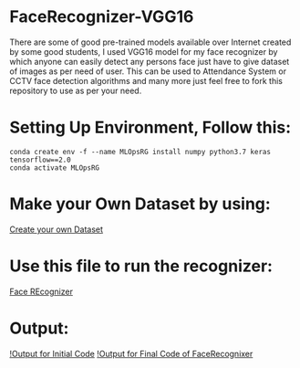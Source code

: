# FaceRecognizer-VGG16
There are some of good pre-trained models available over Internet created by some good students, I used VGG16 model for my face recognizer by which anyone can easily detect any persons face just  have to give dataset of images as per need of user. This can be used to Attendance System or CCTV face detection algorithms and many more just feel free to fork this repository to use as per your need.

# Setting Up Environment, Follow this:
```
conda create env -f --name MLOpsRG install numpy python3.7 keras tensorflow==2.0
conda activate MLOpsRG
```

# Make your Own Dataset by using:
[Create your own Dataset](https://github.com/rohitg00/FaceRecognizer-VGG16/blob/master/CreateYourOwnDataset.ipynb)

# Use this file to run the recognizer:
[Face REcognizer](https://github.com/rohitg00/FaceRecognizer-VGG16/blob/master/FaceRecognizer_VGG16.ipynb)

# Output:
[!Output for Initial Code](https://github.com/rohitg00/FaceRecognizer-VGG16/blob/master/output.PNG)
[!Output for Final Code of FaceRecognixer](https://github.com/rohitg00/FaceRecognizer-VGG16/blob/master/Output2.PNG)
